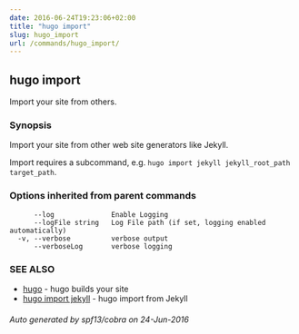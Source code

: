 ```yaml
---
date: 2016-06-24T19:23:06+02:00
title: "hugo import"
slug: hugo_import
url: /commands/hugo_import/
---
```

## hugo import

Import your site from others.

### Synopsis


Import your site from other web site generators like Jekyll.

Import requires a subcommand, e.g. `hugo import jekyll jekyll_root_path target_path`.

### Options inherited from parent commands

```
      --log              Enable Logging
      --logFile string   Log File path (if set, logging enabled automatically)
  -v, --verbose          verbose output
      --verboseLog       verbose logging
```

### SEE ALSO
* [hugo](/commands/hugo/)	 - hugo builds your site
* [hugo import jekyll](/commands/hugo_import_jekyll/)	 - hugo import from Jekyll

###### Auto generated by spf13/cobra on 24-Jun-2016
